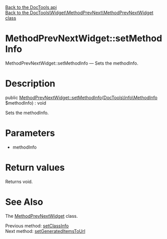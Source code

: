 [Back to the DocTools api](https://github.com/lingtalfi/DocTools/blob/master/doc/api/DocTools.md)<br>
[Back to the DocTools\Widget\MethodPrevNext\MethodPrevNextWidget class](https://github.com/lingtalfi/DocTools/blob/master/doc/api/DocTools/Widget/MethodPrevNext/MethodPrevNextWidget.md)


MethodPrevNextWidget::setMethodInfo
================



MethodPrevNextWidget::setMethodInfo — Sets the methodInfo.




Description
================


public [MethodPrevNextWidget::setMethodInfo](https://github.com/lingtalfi/DocTools/blob/master/doc/api/DocTools/Widget/MethodPrevNext/MethodPrevNextWidget/setMethodInfo.md)([DocTools\Info\MethodInfo](https://github.com/lingtalfi/DocTools/blob/master/doc/api/DocTools/Info/MethodInfo.md) $methodInfo) : void




Sets the methodInfo.




Parameters
================


- methodInfo

    


Return values
================

Returns void.







See Also
================

The [MethodPrevNextWidget](https://github.com/lingtalfi/DocTools/blob/master/doc/api/DocTools/Widget/MethodPrevNext/MethodPrevNextWidget.md) class.

Previous method: [setClassInfo](https://github.com/lingtalfi/DocTools/blob/master/doc/api/DocTools/Widget/MethodPrevNext/MethodPrevNextWidget/setClassInfo.md)<br>Next method: [setGeneratedItemsToUrl](https://github.com/lingtalfi/DocTools/blob/master/doc/api/DocTools/Widget/MethodPrevNext/MethodPrevNextWidget/setGeneratedItemsToUrl.md)<br>

